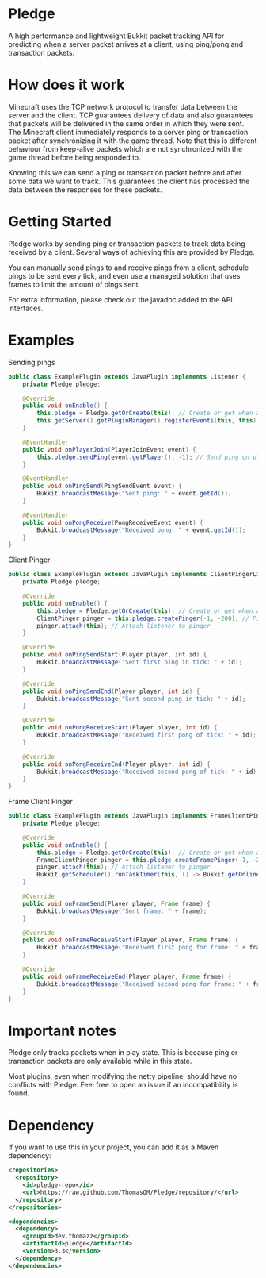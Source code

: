 # Pledge
A high performance and lightweight Bukkit packet tracking API for predicting when a server packet arrives at a client,
using ping/pong and transaction packets.


# How does it work
Minecraft uses the TCP network protocol to transfer data between the server and the client.
TCP guarantees delivery of data and also guarantees that packets will be delivered in the same order in which they were sent.
The Minecraft client immediately responds to a server ping or transaction packet after synchronizing it with the game thread.
Note that this is different behaviour from keep-alive packets which are not synchronized with the game thread before being responded to.

Knowing this we can send a ping or transaction packet before and after some data we want to track.
This guarantees the client has processed the data between the responses for these packets.


# Getting Started
Pledge works by sending ping or transaction packets to track data being received by a client.
Several ways of achieving this are provided by Pledge.

You can manually send pings to and receive pings from a client, schedule pings to be sent every tick,
and even use a managed solution that uses frames to limit the amount of pings sent.

For extra information, please check out the javadoc added to the API interfaces.

# Examples
Sending pings
```java
public class ExamplePlugin extends JavaPlugin implements Listener {
    private Pledge pledge;

    @Override
    public void onEnable() {
        this.pledge = Pledge.getOrCreate(this); // Create or get when already registered to another plugin
        this.getServer().getPluginManager().registerEvents(this, this);
    }

    @EventHandler
    public void onPlayerJoin(PlayerJoinEvent event) {
        this.pledge.sendPing(event.getPlayer(), -1); // Send ping on player join
    }

    @EventHandler
    public void onPingSend(PingSendEvent event) {
        Bukkit.broadcastMessage("Sent ping: " + event.getId());
    }

    @EventHandler
    public void onPongReceive(PongReceiveEvent event) {
        Bukkit.broadcastMessage("Received pong: " + event.getId());
    }
}
```

Client Pinger
```java
public class ExamplePlugin extends JavaPlugin implements ClientPingerListener {
    private Pledge pledge;

    @Override
    public void onEnable() {
        this.pledge = Pledge.getOrCreate(this); // Create or get when already registered to another plugin
        ClientPinger pinger = this.pledge.createPinger(-1, -200); // Ping ids range from -1 to -200
        pinger.attach(this); // Attach listener to pinger
    }

    @Override
    public void onPingSendStart(Player player, int id) {
        Bukkit.broadcastMessage("Sent first ping in tick: " + id);
    }

    @Override
    public void onPingSendEnd(Player player, int id) {
        Bukkit.broadcastMessage("Sent second ping in tick: " + id);
    }

    @Override
    public void onPongReceiveStart(Player player, int id) {
        Bukkit.broadcastMessage("Received first pong of tick: " + id);
    }

    @Override
    public void onPongReceiveEnd(Player player, int id) {
        Bukkit.broadcastMessage("Received second pong of tick: " + id);
    }
}
```


Frame Client Pinger
```java
public class ExamplePlugin extends JavaPlugin implements FrameClientPingerListener {
    private Pledge pledge;

    @Override
    public void onEnable() {
        this.pledge = Pledge.getOrCreate(this); // Create or get when already registered to another plugin
        FrameClientPinger pinger = this.pledge.createFramePinger(-1, -200); // Ping ids range from -1 to -200
        pinger.attach(this); // Attach listener to pinger
        Bukkit.getScheduler().runTaskTimer(this, () -> Bukkit.getOnlinePlayers().forEach(pinger::getOrCreate), 20L, 20L); // Create a frame every second
    }

    @Override
    public void onFrameSend(Player player, Frame frame) {
        Bukkit.broadcastMessage("Sent frame: " + frame);
    }

    @Override
    public void onFrameReceiveStart(Player player, Frame frame) {
        Bukkit.broadcastMessage("Received first pong for frame: " + frame);
    }

    @Override
    public void onFrameReceiveEnd(Player player, Frame frame) {
        Bukkit.broadcastMessage("Received second pong for frame: " + frame);
    }
}
```


# Important notes
Pledge only tracks packets when in play state.
This is because ping or transaction packets are only available while in this state.

Most plugins, even when modifying the netty pipeline, should have no conflicts with Pledge.
Feel free to open an issue if an incompatibility is found.


# Dependency
If you want to use this in your project, you can add it as a Maven dependency:

```xml
<repositories>
  <repository>
    <id>pledge-repo</id>
    <url>https://raw.github.com/ThomasOM/Pledge/repository/</url>
  </repository>
</repositories>

<dependencies>
  <dependency>
    <groupId>dev.thomazz</groupId>
    <artifactId>pledge</artifactId>
    <version>3.3</version>
  </dependency>
</dependencies>
```
